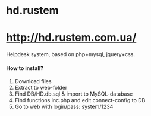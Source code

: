 hd.rustem
=========
http://hd.rustem.com.ua/
=======
Helpdesk system, based on php+mysql, jquery+css.

<h4>How to install? </h4>
<ol>
<li>Download files</li>
<li>Extract to web-folder</li>
<li>Find DB/HD.db.sql & import to MySQL-database</li>
<li>Find functions.inc.php and edit connect-config to DB</li>
<li>Go to web with login/pass: system/1234</li>
</ol>